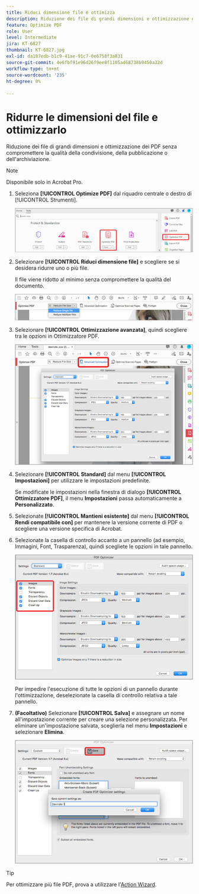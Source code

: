 ```yaml
---
title: Riduci dimensione file e ottimizza
description: Riduzione dei file di grandi dimensioni e ottimizzazione dei PDF senza compromettere la qualità della condivisione, della pubblicazione o dell'archiviazione
feature: Optimize PDF
role: User
level: Intermediate
jira: KT-6827
thumbnail: KT-6827.jpg
exl-id: da187edb-b1c9-41ae-91c7-0e6758f3a831
source-git-commit: 4e6fbf91e96d26f9ee8f1105ad68738b9450a32d
workflow-type: tm+mt
source-wordcount: '235'
ht-degree: 0%

---
```


# Ridurre le dimensioni del file e ottimizzarlo

Riduzione dei file di grandi dimensioni e ottimizzazione dei PDF senza compromettere la qualità della condivisione, della pubblicazione o dell&#39;archiviazione.

>[!NOTE]
>
>Disponibile solo in Acrobat Pro.

1. Seleziona **[!UICONTROL Optimize PDF]** dal riquadro centrale o destro di [!UICONTROL Strumenti].

   ![Riduci passaggio 1](../assets/Reduce_1.png)

1. Selezionare **[!UICONTROL Riduci dimensione file]** e scegliere se si desidera ridurre uno o più file.

   Il file viene ridotto al minimo senza compromettere la qualità del documento.

   ![Riduci passaggio 2](../assets/Reduce_2.png)

1. Selezionare **[!UICONTROL Ottimizzazione avanzata]**, quindi scegliere tra le opzioni in Ottimizzatore PDF.

   ![Riduci passaggio 3](../assets/Reduce_3.png)

1. Selezionare **[!UICONTROL Standard]** dal menu **[!UICONTROL Impostazioni]** per utilizzare le impostazioni predefinite.

   Se modificate le impostazioni nella finestra di dialogo **[!UICONTROL Ottimizzatore PDF]**, il menu **Impostazioni** passa automaticamente a **Personalizzato**.

1. Selezionate **[!UICONTROL Mantieni esistente]** dal menu **[!UICONTROL Rendi compatibile con]** per mantenere la versione corrente di PDF o scegliere una versione specifica di Acrobat.

1. Selezionate la casella di controllo accanto a un pannello (ad esempio, Immagini, Font, Trasparenza), quindi scegliete le opzioni in tale pannello.

   ![Riduci passaggio 5](../assets/Reduce_5.png)

   Per impedire l&#39;esecuzione di tutte le opzioni di un pannello durante l&#39;ottimizzazione, deselezionate la casella di controllo relativa a tale pannello.

1. **(Facoltativo)** Selezionare **[!UICONTROL Salva]** e assegnare un nome all&#39;impostazione corrente per creare una selezione personalizzata. Per eliminare un&#39;impostazione salvata, sceglierla nel menu **Impostazioni** e selezionare **Elimina**.

   ![Riduci passaggio 6](../assets/Reduce_6.png)

>[!TIP]
>
>Per ottimizzare più file PDF, prova a utilizzare l&#39;[Action Wizard](../advanced-tasks/action.md).